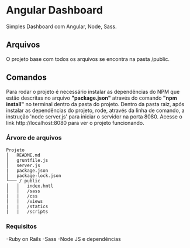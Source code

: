 # Angular Dashboard

Simples Dashboard com Angular, Node, Sass.

## Arquivos

O projeto base com todos os arquivos se encontra na pasta /public. 

## Comandos

Para rodar o projeto é necessário instalar as dependências do NPM que estão descritas no arquivo **"package.json"** através do comando **"npm install"** no terminal dentro da pasta do projeto. Dentro da pasta raiz, após instalar as dependências do projeto, rode, através da linha de comando, a instrução 'node server.js' para iniciar o servidor na porta 8080. Acesse o link http://localhost:8080 para ver o projeto funcionando.

### Árvore de arquivos
```
Projeto
│   README.md
│   gruntfile.js
│   server.js   
|	package.json
│	package-lock.json
└─── / public
│   │   index.hmtl
│   │   /sass
|	|	/css
|	|	/views
|	|	/statics
|	|	/scripts
```

### Requisitos

-Ruby on Rails
-Sass
-Node JS e dependências